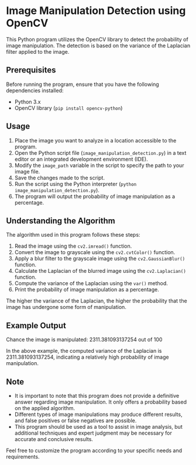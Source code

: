 # Image Manipulation Detection using OpenCV

This Python program utilizes the OpenCV library to detect the probability of image manipulation. The detection is based on the variance of the Laplacian filter applied to the image.

## Prerequisites

Before running the program, ensure that you have the following dependencies installed:

- Python 3.x
- OpenCV library (`pip install opencv-python`)

## Usage

1. Place the image you want to analyze in a location accessible to the program.
2. Open the Python script file (`image_manipulation_detection.py`) in a text editor or an integrated development environment (IDE).
3. Modify the `image_path` variable in the script to specify the path to your image file.
4. Save the changes made to the script.
5. Run the script using the Python interpreter (`python image_manipulation_detection.py`).
6. The program will output the probability of image manipulation as a percentage.

## Understanding the Algorithm

The algorithm used in this program follows these steps:

1. Read the image using the `cv2.imread()` function.
2. Convert the image to grayscale using the `cv2.cvtColor()` function.
3. Apply a blur filter to the grayscale image using the `cv2.GaussianBlur()` function.
4. Calculate the Laplacian of the blurred image using the `cv2.Laplacian()` function.
5. Compute the variance of the Laplacian using the `var()` method.
6. Print the probability of image manipulation as a percentage.

The higher the variance of the Laplacian, the higher the probability that the image has undergone some form of manipulation.

## Example Output

Chance the image is manipulated: 2311.381093137254 out of 100

In the above example, the computed variance of the Laplacian is 2311.381093137254, indicating a relatively high probability of image manipulation.

## Note

- It is important to note that this program does not provide a definitive answer regarding image manipulation. It only offers a probability based on the applied algorithm.
- Different types of image manipulations may produce different results, and false positives or false negatives are possible.
- This program should be used as a tool to assist in image analysis, but additional techniques and expert judgment may be necessary for accurate and conclusive results.

Feel free to customize the program according to your specific needs and requirements.
